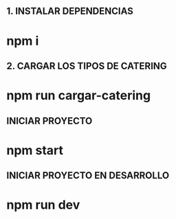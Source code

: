 ## 1.  INSTALAR DEPENDENCIAS
# npm i

## 2. CARGAR LOS TIPOS DE CATERING
# npm run cargar-catering

## INICIAR PROYECTO
# npm start

## INICIAR PROYECTO EN DESARROLLO
# npm run dev
